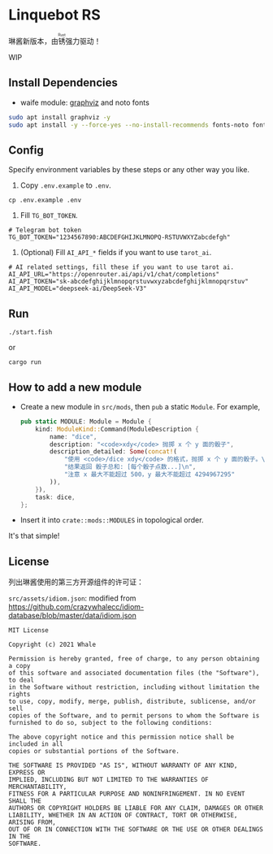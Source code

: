 # Linquebot RS

琳酱新版本，由<ruby>锈<rt>Rust</rt></ruby>强力驱动！

WIP

## Install Dependencies

- waife module: [graphviz](https://graphviz.org/) and noto fonts

```bash
sudo apt install graphviz -y
sudo apt install -y --force-yes --no-install-recommends fonts-noto fonts-noto-cjk fonts-noto-cjk-extra fonts-noto-color-emoji ttf-ancient-fonts
```

## Config

Specify environment variables by these steps or any other way you like.

1. Copy `.env.example` to `.env`.

  ```shell
  cp .env.example .env
  ```

1. Fill `TG_BOT_TOKEN`.

  ```shell
  # Telegram bot token
  TG_BOT_TOKEN="1234567890:ABCDEFGHIJKLMNOPQ-RSTUVWXYZabcdefgh"
  ```

1. (Optional) Fill `AI_API_*` fields if you want to use `tarot_ai`.

  ```shell
  # AI related settings, fill these if you want to use tarot ai.
  AI_API_URL="https://openrouter.ai/api/v1/chat/completions"
  AI_API_TOKEN="sk-abcdefghijklmnopqrstuvwxyzabcdefghijklmnopqrstuv"
  AI_API_MODEL="deepseek-ai/DeepSeek-V3"
  ```

## Run

```shell
./start.fish
```

or

```shell
cargo run
```

## How to add a new module

- Create a new module in `src/mods`, then `pub` a static `Module`. For example,

  ```rust
  pub static MODULE: Module = Module {
      kind: ModuleKind::Command(ModuleDescription {
          name: "dice",
          description: "<code>xdy</code> 抛掷 x 个 y 面的骰子",
          description_detailed: Some(concat!(
              "使用 <code>/dice xdy</code> 的格式，抛掷 x 个 y 面的骰子。\n",
              "结果返回 骰子总和: [每个骰子点数...]\n",
              "注意 x 最大不能超过 500，y 最大不能超过 4294967295"
          )),
      }),
      task: dice,
  };
  ```

- Insert it into `crate::mods::MODULES` in topological order.

It's that simple!

## License

列出琳酱使用的第三方开源组件的许可证：

`src/assets/idiom.json`: modified from <https://github.com/crazywhalecc/idiom-database/blob/master/data/idiom.json>

```
MIT License

Copyright (c) 2021 Whale

Permission is hereby granted, free of charge, to any person obtaining a copy
of this software and associated documentation files (the "Software"), to deal
in the Software without restriction, including without limitation the rights
to use, copy, modify, merge, publish, distribute, sublicense, and/or sell
copies of the Software, and to permit persons to whom the Software is
furnished to do so, subject to the following conditions:

The above copyright notice and this permission notice shall be included in all
copies or substantial portions of the Software.

THE SOFTWARE IS PROVIDED "AS IS", WITHOUT WARRANTY OF ANY KIND, EXPRESS OR
IMPLIED, INCLUDING BUT NOT LIMITED TO THE WARRANTIES OF MERCHANTABILITY,
FITNESS FOR A PARTICULAR PURPOSE AND NONINFRINGEMENT. IN NO EVENT SHALL THE
AUTHORS OR COPYRIGHT HOLDERS BE LIABLE FOR ANY CLAIM, DAMAGES OR OTHER
LIABILITY, WHETHER IN AN ACTION OF CONTRACT, TORT OR OTHERWISE, ARISING FROM,
OUT OF OR IN CONNECTION WITH THE SOFTWARE OR THE USE OR OTHER DEALINGS IN THE
SOFTWARE.
```
